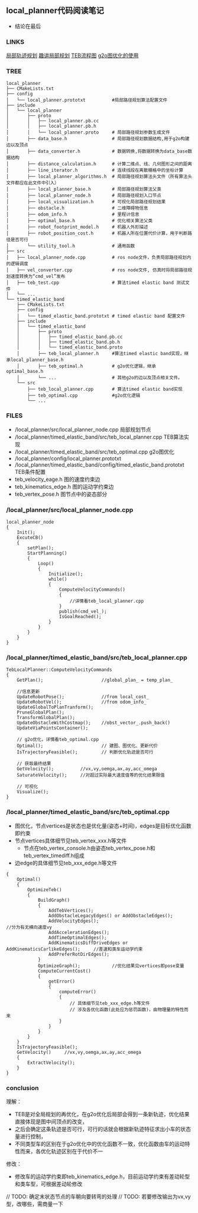 ## local_planner代码阅读笔记

* 结论在最后

### LINKS

[局部轨迹规划](https://robomaster.github.io/RoboRTS-Tutorial/#/sdk_docs/roborts_planning_local_planner)
[趣讲局部规划](https://www.leiphone.com/news/201612/0TCtaBOIcFOIBN69.html)
[TEB流程图](https://blog.csdn.net/xiekaikaibing/article/details/83417223)
[g2o图优化的使用](https://blog.csdn.net/zzyczzyc/article/details/89036143)

### TREE

```
local_planner
├── CMakeLists.txt
├── config
│   └── local_planner.prototxt          #局部路径规划算法配置文件
├── include
│   └── local_planner
│       ├── proto 
│       │   ├── local_planner.pb.cc
│       │   ├── local_planner.pb.h
│       │   └── local_planner.proto     # 局部路径规划参数生成文件
│       ├── data_base.h                 # 局部路径规划数据结构,用于g2o构建边以及顶点
│       ├── data_converter.h            # 数据转换,将数据转换为data_base数据结构
│       ├── distance_calculation.h      # 计算二维点、线、几何图形之间的距离
│       ├── line_iterator.h             # 连续线段在离散栅格中的坐标计算
│       ├── local_planner_algorithms.h  # 局部路径规划算法头文件（所有算法头文件都应在此文件中引入）
│       ├── local_planner_base.h        # 局部路径规划算法父类
│       ├── local_planner_node.h        # 局部路径规划入口节点
│       ├── local_visualization.h       # 可视化局部路径规划结果
│       ├── obstacle.h                  # 二维障碍物信息
│       ├── odom_info.h                 # 里程计信息
│       ├── optimal_base.h              # 优化相关算法父类
│       ├── robot_footprint_model.h     # 机器人外形描述
│       ├── robot_position_cost.h       # 机器人所在位置代价计算，用于判断路径是否可行
│       └── utility_tool.h              # 通用函数
├── src
│   ├── local_planner_node.cpp          # ros node文件，负责局部路径规划内的逻辑调度
│   ├── vel_converter.cpp               # ros node文件, 仿真时将局部路径规划速度转换为“cmd_vel”发布
│   ├── teb_test.cpp                    # 算法timed elastic band 测试文件
│   └── ...
└── timed_elastic_band
    ├── CMakeLists.txt
    ├── config
    │   └── timed_elastic_band.prototxt # timed elastic band 配置文件
    ├── include
    │   └── timed_elastic_band
    │       ├── proto
    │       │   ├── timed_elastic_band.pb.cc
    │       │   ├── timed_elastic_band.pb.h
    │       │   └── timed_elastic_band.proto
    │       ├── teb_local_planner.h     #算法timed elastic band实现，继承local_planner_base.h
    │       ├── teb_optimal.h           # g2o优化逻辑，继承optimal_base.h
    │       └── ...                     # 其他g2o的边以及顶点相关文件。
    └── src
        ├── teb_local_planner.cpp       # 算法timed elastic band实现
        ├── teb_optimal.cpp             #g2o优化逻辑
        └── ...

```

### FILES

* /local_planner/src/local_planner_node.cpp                         局部规划节点 
* /local_planner/timed_elastic_band/src/teb_local_planner.cpp       TEB算法实现
* /local_planner/timed_elastic_band/src/teb_optimal.cpp             g2o图优化
* /local_planner/config/local_planner.prototxt
* /local_planner/timed_elastic_band/config/timed_elastic_band.prototxt  TEB条件配置
* teb_velocity_eage.h   图的速度约束边
* teb_kinematics_edge.h 图的运动学约束边
* teb_vertex_pose.h     图节点中的姿态部分

### /local_planner/src/local_planner_node.cpp

```
local_planner_node
{
    Init();
    ExcuteCB()
    {
        setPlan();
        StartPlanning()
        {
            Loop()
            {
                Initialize();
                while()
                {
                    ComputeVelocityCommands()
                    {
                        //详情看teb_local_planner.cpp
                    }
                    publish(cmd_vel_);
                    IsGoalReached();
                }
            }
        }
    } 
}
```

### /local_planner/timed_elastic_band/src/teb_local_planner.cpp

```
TebLocalPlanner::ComputeVelocityCommands
{
    GetPlan();                      //global_plan_ = temp_plan_

    //信息更新
    UpdateRobotPose();              //from local_cost_
    UpdateRobotVel();               //from odom_info_
    UpdateGlobalToPlanTranform();
    PruneGlobalPlan();
    TransformGlobalPlan();
    UpdateObstacleWithCostmap();    //obst_vector_.push_back()
    UpdateViaPointsContainer();
    
    // g2o优化，详情看teb_optimal.cpp
    Optimal();                      // 建图、图优化、更新代价
    IsTrajectoryFeasible();         // 判断优化轨迹是否可行

    // 获取最终结果
    GetVelocity();          //vx,vy,oemga,ax,ay,acc_omega
    SaturateVelocity();     //对超过实际最大速度值等的优化结果限值

    // 可视化
    Visualize();
}
```

### /local_planner/timed_elastic_band/src/teb_optimal.cpp

* 图优化，节点vertices是状态也是优化量(姿态+时间)，edges是目标优化函数即约束
* 节点vertices具体细节见teb_vertex_xxx.h等文件
    * 节点在teb_vertex_console.h由姿态teb_vertex_pose.h和teb_vertex_timediff.h组成
* 边edge的具体细节见teb_xxx_edge.h等文件

```
{
    Optimal()
    {
        OptimizeTeb()
        {
            BuildGraph()    
            {
                AddTebVertices();       
                AddObstacleLegacyEdges() or AddObstacleEdges();
                AddVelocityEdges();                                             //分为有无横向速度vy
                AddAccelerationEdges();
                AddTimeOptimalEdges();
                AddKinematicsDiffDriveEdges or AddKinematicsCarlikeEdges();     //差速和类车运动学约束
                AddPreferRotDirEdges();
            }
            OptimizeGraph();            //优化结果见vertices即pose变量
            ComputeCurrentCost()
            {
                getError()
                {
                    computeError()
                    {
                        // 具体细节见teb_xxx_edge.h等文件
                        // 涉及各优化函数(此处应为惩罚函数)，由物理量的特性而来
                    }
                }
            }
        }
    }
    IsTrajectoryFeasible();
    GetVelocity()     //vx,vy,oemga,ax,ay,acc_omega
    {
        ExtractVelocity();
    }
}
```

### conclusion

理解：
* TEB是对全局规划的再优化，在g2o优化后局部会得到一条新轨迹，优化结果直接体现是图中间顶点的改变，
* 之后会确定这条轨迹是否可行，可行的话就会根据新轨迹特征求出小车的状态量进行控制，     
* 不同类型车的区别在于g2o优化中的优化函数不一致，优化函数由车的运动特性而来，各优化轨迹区别在于代价不一

修改：
* 修改车的运动学约束即teb_kinematics_edge.h，目前运动学约束有差动轮型和类车型，可根据差动轮修改

// TODO: 确定末状态节点的车朝向要转弯的处理
// TODO: 若要修改输出为vx,vy型，改哪些，需商量一下
